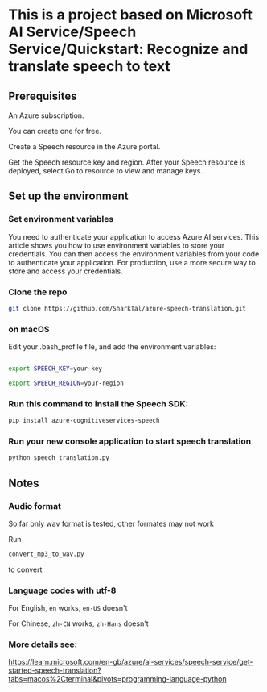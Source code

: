 # This is a project based on Microsoft AI Service/Speech Service/Quickstart: Recognize and translate speech to text

## Prerequisites

An Azure subscription. 

You can create one for free.

Create a Speech resource in the Azure portal.

Get the Speech resource key and region. After your Speech resource is deployed, select Go to resource to view and manage keys.


## Set up the environment

### Set environment variables

You need to authenticate your application to access Azure AI services. This article shows you how to use environment variables to store your credentials. You can then access the environment variables from your code to authenticate your application. For production, use a more secure way to store and access your credentials.

### Clone the repo

```Bash
git clone https://github.com/SharkTal/azure-speech-translation.git
```

### on macOS

Edit your .bash_profile file, and add the environment variables:

```Bash

export SPEECH_KEY=your-key

export SPEECH_REGION=your-region

 ```

### Run this command to install the Speech SDK:

```Bash
pip install azure-cognitiveservices-speech
```

### Run your new console application to start speech translation

```Bash
python speech_translation.py
```

## Notes

### Audio format

So far only wav format is tested, other formates may not work

Run

```Bash
convert_mp3_to_wav.py
```

to convert

### Language codes with utf-8

For English, `en` works, `en-US` doesn't

For Chinese, `zh-CN` works, `zh-Hans` doesn't

### More details see: 

https://learn.microsoft.com/en-gb/azure/ai-services/speech-service/get-started-speech-translation?tabs=macos%2Cterminal&pivots=programming-language-python

